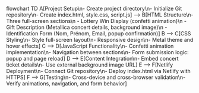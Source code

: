 flowchart TD
    A[Project Setup\n- Create project directory\n- Initialize Git repository\n- Create index.html, style.css, script.js] --> B[HTML Structure\n- Three full-screen sections\n    - Lottery Win Display (confetti animation)\n    - Gift Description (Metallica concert details, background image)\n    - Identification Form (Nom, Prénom, Email, popup confirmation)]
    B --> C[CSS Styling\n- Style full-screen layout\n- Responsive design\n- Metal theme and hover effects]
    C --> D[JavaScript Functionality\n- Confetti animation implementation\n- Navigation between sections\n- Form submission logic: popup and page reload]
    D --> E[Content Integration\n- Embed concert ticket details\n- Use external background image URL]
    E --> F[Netlify Deployment\n- Connect Git repository\n- Deploy index.html via Netlify with HTTPS]
    F --> G[Testing\n- Cross-device and cross-browser validation\n- Verify animations, navigation, and form behavior]